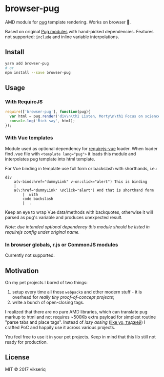 # browser-pug

AMD module for [pug](https://pugjs.org) template rendering. Works on browser 💪.

Based on original [Pug modules](https://github.com/pugjs) with hand-picked dependencies.
Features not supported: `include` and inline variable interpolations.

## Install

```bash
yarn add browser-pug
# or
npm install --save browser-pug
```

## Usage

### With RequireJS

```js
require(['browser-pug'], function(pug){
  var html = pug.render('div\n\th2 Listen, Morty\n\th1 Focus on science!');
  console.log('Rick say', html);
});
```

### With Vue templates

Module used as optional dependency for [requirejs-vue](github.com/vikseriq/requirejs-vue) loader.
When loader find .vue file with `<template lang="pug">` it loads this module and interpolates
pug template into html template. 

For Vue binding in template use full form or backslash with shorthands, i.e.:

```pug
div
	a(v-bind:href="dummyLink" v-on:click="alert") This is binding
	| 
	a(\:href="dummyLink" \@click="alert") And that is shorthand form
		|  with
		code backslash
		|  . 
```

Keep an eye to wrap Vue data/methods with backquotes, otherwise it will parsed as pug's variable 
and produces unexpected result.

*Note: due intended optional dependency this module should be listed in requirejs config under original name.*

### In browser globals, r.js or CommonJS modules

Currently not supported.

## Motivation

On my pet projects I bored of two things:

1. setup every time all those `webpack`s and other modern stuff - it is overhead for *really tiny proof-of-concept projects*;
2. write a bunch of open-closing tags.

I realized that there are no pure AMD libraries, which can translate pug markup to html and 
not requires ~500Kb extra payload for simplest routine "parse tabs and place tags".
Instead of *lazy assing* ([like yo, тиджей](https://github.com/pugjs/pug/issues/634#issuecomment-5640009))
I crafted PoC and happily use it across various projects.

You feel free to use it in your pet projects. Keep in mind that this lib still not ready for production.

## License

MIT &copy; 2017 vikseriq